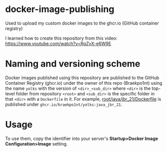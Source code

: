 # docker-image-publishing
Used to upload my custom docker images to the ghcr.io (GitHub container registry)

I learned how to create this repository from this video: https://www.youtube.com/watch?v=RgZyX-e6W9E

# Naming and versioning scheme

Docker images published using this repository are published to the GitHub Container Registry (ghcr.io) under the owner of this repo (Braekpo1nt) using the name `yolks` with the version of `<dir>_<sub_dir>` where `<dir>` is the top-level folder from repository `<root>` and `<sub_dir>` is the specific folder in that `<dir>` with a `Dockerfile` in it. For example, [root/java/jbr_21/Dockerfile](./java/jbr_21/Dockerfile) is published under `ghcr.io/braekpo1nt/yolks:java_jbr_21`.

# Usage

To use them, copy the identifier into your server's **Startup>Docker Image Configuration>Image** setting.
